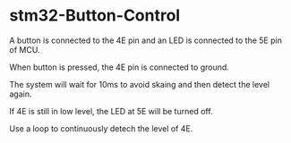 # stm32-Button-Control

A button is connected to the 4E pin and an LED is connected to the 5E pin of MCU.


When button is pressed, the 4E pin is connected to ground.

The system will wait for 10ms to avoid skaing and then detect the level again.

If 4E is still in low level, the LED at 5E will be turned off.

Use a loop to continuously detech the level of 4E.
